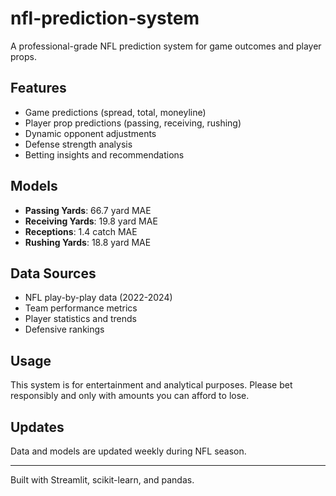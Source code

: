 # nfl-prediction-system

A professional-grade NFL prediction system for game outcomes and player props.

## Features
- Game predictions (spread, total, moneyline)
- Player prop predictions (passing, receiving, rushing)
- Dynamic opponent adjustments
- Defense strength analysis
- Betting insights and recommendations

## Models
- **Passing Yards**: 66.7 yard MAE
- **Receiving Yards**: 19.8 yard MAE  
- **Receptions**: 1.4 catch MAE
- **Rushing Yards**: 18.8 yard MAE

## Data Sources
- NFL play-by-play data (2022-2024)
- Team performance metrics
- Player statistics and trends
- Defensive rankings

## Usage
This system is for entertainment and analytical purposes. Please bet responsibly and only with amounts you can afford to lose.

## Updates
Data and models are updated weekly during NFL season.

---
Built with Streamlit, scikit-learn, and pandas.
